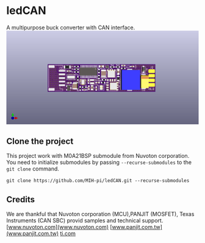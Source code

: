 # ledCAN
A multipurpose buck converter with CAN interface.
![image](./kicad/pcb/ledCAN.png)

## Clone the project
This project work with M0A21BSP submodule from Nuvoton corporation. You need to initialize submodules by passing ``--recurse-submodules`` to the ``git clone`` command.
```
git clone https://github.com/MIH-pi/ledCAN.git --recurse-submodules
```

## Credits
We are thankful that Nuvoton corporation (MCU),PANJIT (MOSFET), Texas Instruments (CAN SBC) provid samples and technical support.
[www.nuvoton.com](www.nuvoton.com)
[www.panjit.com.tw](www.panjit.com.tw)
[ti.com](ti.com)
